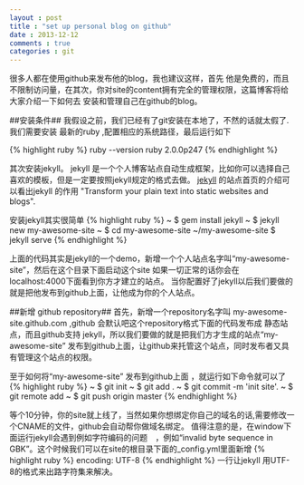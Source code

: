 ```yaml
---
layout : post
title : "set up personal blog on github"
date : 2013-12-12
comments : true
categories : git
---
```


很多人都在使用github来发布他的blog，我也建议这样，首先 他是免费的，而且不限制访问量，在其次，你对site的content拥有完全的管理权限，这篇博客将给大家介绍一下如何去
安装和管理自己在github的blog。


##安装条件##
我假设之前，我们已经有了git安装在本地了，不然的话就太假了.
我们需要安装 最新的ruby ,配置相应的系统路径，最后运行如下

{% highlight ruby %}
ruby --version
ruby 2.0.0p247
{% endhighlight %}

其次安装jekyll。
jekyll 是一个个人博客站点自动生成框架，比如你可以选择自己喜欢的模板，但是一定要按照jekyll规定的格式去做。
[jekyll](http://jekyllrb.com/) 的站点首页的介绍可以看出jekyll 的作用 "Transform your plain text into static websites and blogs".

安装jekyll其实很简单
{% highlight ruby %}
~ $ gem install jekyll
~ $ jekyll new my-awesome-site
~ $ cd my-awesome-site
~/my-awesome-site $ jekyll serve 
{% endhighlight %}

上面的代码其实是jekyll的一个demo，新增一个个人站点名字叫“my-awesome-site”，然后在这个目录下面启动这个site
如果一切正常的话你会在 localhost:4000下面看到你方才建立的站点。
当你配置好了jekyll以后我们要做的就是把他发布到github上面，让他成为你的个人站点。

##新增 github repository##
首先，新增一个repository名字叫
my-awesome-site.github.com ,github 会默认吧这个repository格式下面的代码发布成 静态站点，而且github支持 jekyll，所以我们要做的就是把我们方才生成的站点“my-awesome-site”
发布到github上面，让github来托管这个站点，同时发布者又具有管理这个站点的权限。

至于如何将“my-awesome-site” 发布到github上面 ，就运行如下命令就可以了
{% highlight ruby %}
~ $ git init
~ $ git add .
~ $ git commit -m 'init site'.
~ $ git remote add <you github site url>
~ $ git push origin master
{% endhighlight %}

等个10分钟，你的site就上线了，当然如果你想绑定你自己的域名的话,需要修改一个CNAME的文件，github会自动帮你做域名绑定。
值得注意的是，在window下面运行jekyll会遇到例如字符编码的问题　，例如“invalid byte sequence in GBK”。这个时候我们可以在site的根目录下面的_config.yml里面新增
{% highlight ruby %}
encoding: UTF-8
{% endhighlight %}
一行让jekyll 用UTF-8的格式来出路字符集来解决。

